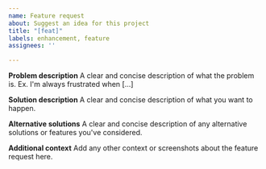 ```yaml
---
name: Feature request
about: Suggest an idea for this project
title: "[feat]"
labels: enhancement, feature
assignees: ''

---
```


**Problem description**
A clear and concise description of what the problem is. Ex. I'm always frustrated when [...]

**Solution description**
A clear and concise description of what you want to happen.

**Alternative solutions**
A clear and concise description of any alternative solutions or features you've considered.

**Additional context**
Add any other context or screenshots about the feature request here.
